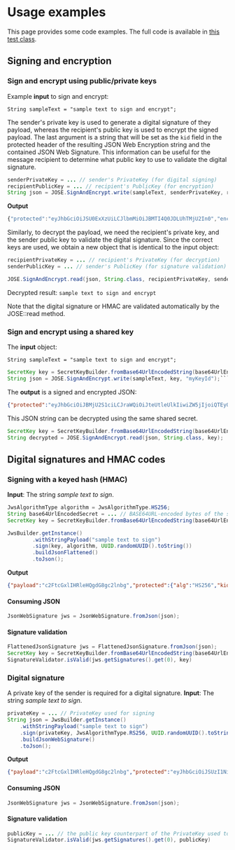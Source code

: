 # Usage examples

This page provides some code examples. The full code is available in [this test class](https://github.com/KeyBridge/lib-jose/blob/master/src/test/java/org/ietf/jose/demo/DemoTest.java).

## Signing and encryption

### Sign and encrypt using public/private keys

Example **input** to sign and encrypt:
```
String sampleText = "sample text to sign and encrypt";
```

The sender's private key is used to generate a digital signature of they payload, whereas the recipient's public key is used to encrypt the signed payload. The last argument is a string that will be set as the `kid` field in the protected header of the resulting JSON Web Encryption string and the contained JSON Web Signature. This information can be useful for the message recipient to determine what public key to use to validate the digital signature. 

```java
senderPrivateKey = ... // sender's PrivateKey (for digital signing)
recipientPublicKey = ... // recipient's PublicKey (for encryption)
String json = JOSE.SignAndEncrypt.write(sampleText, senderPrivateKey, recipientPublicKey, "myKeyId");
```

**Output**

```javascript
{"protected":"eyJhbGciOiJSU0ExXzUiLCJlbmMiOiJBMTI4Q0JDLUhTMjU2In0","encrypted_key":"Vb9FW86Z5J3Kbcg-05I8qy1ADmeqD2MBDK0_7RosUaEtWLEvBeqgGxfQxLI5acjlrZbtsulUVxcOsiMg37MHqjIHhglCyDV8bdV2X9BlcyLyxe2xHqqPxZAn5KlY9vDptdx7djvZvfWPxnK3qaMTY5YKOflkHqzu5CLrQjHuvxvkDsjxDjPcl6_evrCqYaeJ45h_qzTDVaOoqSl3Z6Fv0az39h0jocSBwF4aIw_WpN2RXF787NPZe9gPzhsWudwYED_-bNhCbPssjF87j9ErPe8n0jGywXGc4oPAIZ7Ju0op1fQ_MedHNmZ7jOJgEbr-MWR5SlgqnqIZj6l_NR7MOA","iv":"-mFR5g_xCQKwTBPwCkQgbQ","ciphertext":"2N8nxhH9WPdrdjb1Ma7B2K3XXLnj6PIqDawR347HeFQS7XY-UVVl6qgvQy0zlwF2mblEgJiHkMxNPjnLC8URQpY9GsHcGEiCk9SmrKNqyX24f4dnStJFUTfQgpF7GsxEyOu4NGSYr4tmr7vpycW_WDgFIbZz5ZLc1PTcjazdwY8xiKNH4Jd_tJvBoLi4vYOVH1OzF6hWFSRkTSjbYRRF87XnsJwGBKH-56g1_MuI5FxXM9wYjsMeJNJ5hudsB7SMsdYYspDLVnuJ_wTHgf-tv3pi5yJCzp95Ai4L7G7CjLyWJFmEhxwuksLSk379TjeNO7RoEJWMBk_PuQ0XSoyF5OGfEMmZ7LMp2oXd1T6ccm6jf1rcqAZQuVg3koQWCGuK3hrwrTx5fhVixnuLEUlc-fGCKJZAvyHjxIDunFAsTeE6vDNecieLsedM6cTaXZ-xrJioYJXLlNAsrLq3VGuZxwSSVwzibsZ-LMwfJhJHvEiiHBjLXiKODW49e4Lol7eMRqBS1oi-BOrTW3EWP-BzkbTG_sDQJUmtf6lIfTGyZP-xb_YFbKPBtNUMNCh91tRUGK7n4s35x_aeFt-y4EtROH00z39BE6KsFTcB5_HP7cOQxsYJQV8zk52YKicth4EL","tag":"0jVcl-qMfMvW5SywFIbqRg","aad":"ZXlKaGJHY2lPaUpTVTBFeFh6VWlMQ0psYm1NaU9pSkJNVEk0UTBKRExVaFRNalUySW4w"}
```

Similarly, to decrypt the payload, we need the recipient's private key, and the sender public key to validate the digital signature. Since the correct keys are used, we obtain a new object that is identical to the input object:

```java
recipientPrivateKey = ... // recipient's PrivateKey (for decryption)
senderPublicKey = ... // sender's PublicKey (for signature validation)

JOSE.SignAndEncrypt.read(json, String.class, recipientPrivateKey, senderPublicKey);
```

Decrypted result: `sample text to sign and encrypt`

Note that the digital signature or HMAC are validated automatically by the JOSE::read method. 

### Sign and encrypt using a shared key

The **input** object:

```
String sampleText = "sample text to sign and encrypt";
```

```java
SecretKey key = SecretKeyBuilder.fromBase64UrlEncodedString(base64UrlEncodedSecret);
String json = JOSE.SignAndEncrypt.write(sampleText, key, "myKeyId");```
```

The **output** is a signed and encrypted JSON:

```json
{"protected":"eyJhbGciOiJBMjU2S1ciLCJraWQiOiJteUtleUlkIiwiZW5jIjoiQTEyOENCQy1IUzI1NiJ9","encrypted_key":"jFRwPoyk_FacqXzCArBs9qGQRMbbB_cFJiq0GCUK75ftWabXuPkkYw","iv":"58prHwsdTNDV-eh5UqwzHA","ciphertext":"OnOhDgZlnHpUPQ6IMs52KJh9jX-lS4HBKNrDkCWfWi1Zc2v0KIVkXk-3nKsxzEbt-ptxUadilbGqW4lXww_GssoB_85sL3wy8oEcROKd0yyKzWzgpsuluK-RNWVF0s0m_jvMWAW91q9GtYTNjqlPZ9jQNvj4QeedO1zsXXdDP8Kl6vNkKI2VN0hr8hn23cbKFfhc5mEu9RglXv7ZWeP2FsrCFYnWhAKCIlCDpBYEpQU","tag":"eBU3DvmSAvjxp1ntqXsqqg","aad":"ZXlKaGJHY2lPaUpCTWpVMlMxY2lMQ0pyYVdRaU9pSnRlVXRsZVVsa0lpd2laVzVqSWpvaVFURXlPRU5DUXkxSVV6STFOaUo5"}
```

This JSON string can be decrypted using the same shared secret. 

```java
SecretKey key = SecretKeyBuilder.fromBase64UrlEncodedString(base64UrlEncodedSecret);
String decrypted = JOSE.SignAndEncrypt.read(json, String.class, key);
```

## Digital signatures and HMAC codes

### Signing with a keyed hash (HMAC)

**Input**: The string _sample text to sign_.

```java
JwsAlgorithmType algorithm = JwsAlgorithmType.HS256;
String base64UrlEncodedSecret = ... // BASE64URL-encoded bytes of the shared secret
SecretKey key = SecretKeyBuilder.fromBase64UrlEncodedString(base64UrlEncodedSecret);

JwsBuilder.getInstance()
        .withStringPayload("sample text to sign")
        .sign(key, algorithm, UUID.randomUUID().toString())
        .buildJsonFlattened()
        .toJson();
```

**Output**

```json
{"payload":"c2FtcGxlIHRleHQgdG8gc2lnbg","protected":{"alg":"HS256","kid":"2800c8be-c1c7-47ff-834c-8e3e8b5fae8c"},"signature":"n8XlgS6VjBBEAPAbciGAYXbJrz9Wps1MUZ7_p-NuSzM"}
```

#### Consuming JSON

```java
JsonWebSignature jws = JsonWebSignature.fromJson(json);
```

#### Signature validation

```java
FlattenedJsonSignature jws = FlattenedJsonSignature.fromJson(json);
SecretKey key = SecretKeyBuilder.fromBase64UrlEncodedString(base64UrlEncodedSecret);
SignatureValidator.isValid(jws.getSignatures().get(0), key)
```

### Digital signature

A private key of the sender is required for a digital signature. **Input**: The string _sample text to sign_.

```java
privateKey = ... // PrivateKey used for signing
String json = JwsBuilder.getInstance()
    .withStringPayload("sample text to sign")
    .sign(privateKey, JwsAlgorithmType.RS256, UUID.randomUUID().toString())
    .buildJsonWebSignature()
    .toJson();
```

**Output**

```json
{"payload":"c2FtcGxlIHRleHQgdG8gc2lnbg","protected":"eyJhbGciOiJSUzI1NiIsImtpZCI6IjA2MzcxZTg1LTlhMDgtNDhmOC1iOTJhLTQ0OGQ4NGQxODI2YiJ9","signature":"J4jDwWDmyuGcrrcNTQvdbNWsP8zJ8s7H_M_wDbBF9qu2L4VwaTYsrdxY9wX4D3R-VGUaRKE14IwfBkYNxlsYjhnpD2hP9ueD7HZYUzPFK8hgEm0CZLWF-tIbfhXzw6ZhfTM51s0UMwiFR2Y06lJBVNWrVj8lGezgVbW6zP1egfoYGv4XAP0pCByrZPLzhP6ncROPX2etoElgBFdiTahf1htXcTx8AVX4wLRtKgh8gDRC6MaGyWi-fX___0cd8j3X4hYCmqd3sFjuhAmRrxFozL52imge0YHoFZNEpHBQl0kRsE2K3qw2ge0dPOuBHMW-cgGq3oPLTYSiJEs8dlKgtw"}
```

#### Consuming JSON

```java
JsonWebSignature jws = JsonWebSignature.fromJson(json);
```

#### Signature validation

```java
publicKey = ... // the public key counterpart of the PrivateKey used to sign
SignatureValidator.isValid(jws.getSignatures().get(0), publicKey)
```
